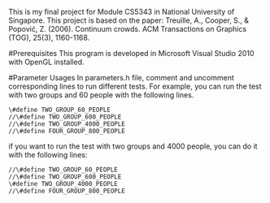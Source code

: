 This is my final project for Module CS5343 in National University of Singapore. 
This project is based on the paper: Treuille, A., Cooper, S., & Popović, Z. (2006). Continuum crowds. ACM Transactions on Graphics (TOG), 25(3), 1160-1168.

#Prerequisites
This program is developed in Microsoft Visual Studio 2010 with OpenGL installed.

#Parameter Usages
In parameters.h file, comment and uncomment corresponding lines to run different tests. For example, you can run the test with two groups and 60 people with the following lines.

	\#define TWO_GROUP_60_PEOPLE
	//\#define TWO_GROUP_600_PEOPLE
	//\#define TWO_GROUP_4000_PEOPLE
	//\#define FOUR_GROUP_800_PEOPLE

if you want to run the test with two groups and 4000 people, you can do it with the following lines:

	//\#define TWO_GROUP_60_PEOPLE
	//\#define TWO_GROUP_600_PEOPLE
	\#define TWO_GROUP_4000_PEOPLE
	//\#define FOUR_GROUP_800_PEOPLE
